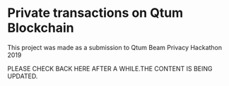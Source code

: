 # Private transactions on Qtum Blockchain

This project was made as a submission to Qtum Beam Privacy Hackathon 2019

PLEASE CHECK BACK HERE AFTER A WHILE.THE CONTENT IS BEING UPDATED.
